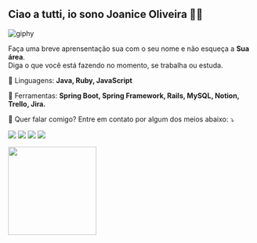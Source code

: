 ## Ciao a tutti, io sono Joanice Oliveira 👩‍💻 

![giphy](https://user-images.githubusercontent.com/40921734/156925587-6cfb3655-3276-444d-9c0c-9c5cd8a15fb0.gif)

<p align="left"> 
  Faça uma breve aprensentação sua com o seu nome e não esqueça a <strong>Sua área</strong>.<br>
  Diga o que você está fazendo no momento, se trabalha ou estuda.
</p>

<p align="left">
  🦄 Linguagens: <strong>Java, Ruby, JavaScript</strong>
</p>

<p align="left">
  💼 Ferramentas: <strong>Spring Boot, Spring Framework, Rails, MySQL, Notion, Trello, Jira.</strong>
</p>

<p align="left">
  💌 Quer falar comigo? Entre em contato por algum dos meios abaixo: ⤵️
</p>

<p align="left">
  <a href="mailto: jhoaniceoliveira@gmail.com" alt="Gmail">
  <img src="https://img.shields.io/badge/-Gmail-FF0000?style=flat-square&labelColor=FF0000&logo=gmail&logoColor=white&link=LINK-DO-SEU-EMAIL" /></a>

  <a href="https://www.linkedin.com/in/joanice-oliveira-3787b3127/" alt="Linkedin">
  <img src="https://img.shields.io/badge/-Linkedin-0e76a8?style=flat-square&logo=Linkedin&logoColor=white&link=LINK-DO-SEU-LINKEDIN" /></a>

  <a href="+5598991608749" alt="WhatsApp">
  <img src="https://img.shields.io/badge/-WhatsApp-25d366?style=flat-square&labelColor=25d366&logo=whatsapp&logoColor=white&link=API-DO-SEU-WHATSAPP"/></a>


  <a href="https://www.instagram.com/cod.agirl/" alt="Instagram">
  <img src="https://img.shields.io/badge/-Instagram-DF0174?style=flat-square&labelColor=DF0174&logo=instagram&logoColor=white&link=LINK-DO-SEU-INSTAGRAM"/></a>
</p>  

 <div>
  <a href="https://github.com/SrtaPoe">
  <img height="180em" src="https://github-readme-stats.vercel.app/api?username=srtapoe&show_icons=true&theme=dracula&include_all_commits=true&count_private=true"/>
</div>


 
 
